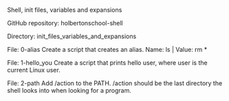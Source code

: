 Shell, init files, variables and expansions

GitHub repository: holbertonschool-shell

Directory: init_files_variables_and_expansions

File: 0-alias
Create a script that creates an alias. Name: ls | Value: rm *

File: 1-hello_you
Create a script that prints hello user, where user is the current Linux user.

File: 2-path
Add /action to the PATH. /action should be the last directory the shell looks into when looking for a program.